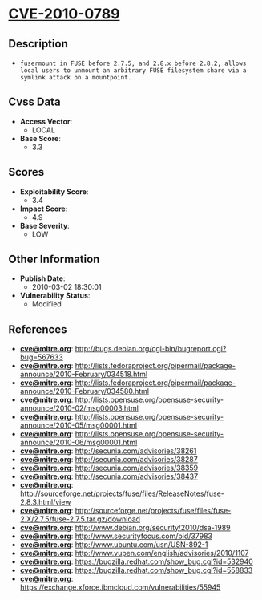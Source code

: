 
# [CVE-2010-0789](https://cve.mitre.org/cgi-bin/cvename.cgi?name=CVE-2010-0789)

## Description

- `fusermount in FUSE before 2.7.5, and 2.8.x before 2.8.2, allows local users to unmount an arbitrary FUSE filesystem share via a symlink attack on a mountpoint.`

## Cvss Data

- **Access Vector**:
  - LOCAL
- **Base Score**:
  - 3.3

## Scores

- **Exploitability Score**:
  - 3.4
- **Impact Score**:
  - 4.9
- **Base Severity**:
  - LOW

## Other Information

- **Publish Date**:
  - 2010-03-02 18:30:01
- **Vulnerability Status**:
  - Modified

## References

- **cve@mitre.org**: http://bugs.debian.org/cgi-bin/bugreport.cgi?bug=567633
- **cve@mitre.org**: http://lists.fedoraproject.org/pipermail/package-announce/2010-February/034518.html
- **cve@mitre.org**: http://lists.fedoraproject.org/pipermail/package-announce/2010-February/034580.html
- **cve@mitre.org**: http://lists.opensuse.org/opensuse-security-announce/2010-02/msg00003.html
- **cve@mitre.org**: http://lists.opensuse.org/opensuse-security-announce/2010-05/msg00001.html
- **cve@mitre.org**: http://lists.opensuse.org/opensuse-security-announce/2010-06/msg00001.html
- **cve@mitre.org**: http://secunia.com/advisories/38261
- **cve@mitre.org**: http://secunia.com/advisories/38287
- **cve@mitre.org**: http://secunia.com/advisories/38359
- **cve@mitre.org**: http://secunia.com/advisories/38437
- **cve@mitre.org**: http://sourceforge.net/projects/fuse/files/ReleaseNotes/fuse-2.8.3.html/view
- **cve@mitre.org**: http://sourceforge.net/projects/fuse/files/fuse-2.X/2.7.5/fuse-2.7.5.tar.gz/download
- **cve@mitre.org**: http://www.debian.org/security/2010/dsa-1989
- **cve@mitre.org**: http://www.securityfocus.com/bid/37983
- **cve@mitre.org**: http://www.ubuntu.com/usn/USN-892-1
- **cve@mitre.org**: http://www.vupen.com/english/advisories/2010/1107
- **cve@mitre.org**: https://bugzilla.redhat.com/show_bug.cgi?id=532940
- **cve@mitre.org**: https://bugzilla.redhat.com/show_bug.cgi?id=558833
- **cve@mitre.org**: https://exchange.xforce.ibmcloud.com/vulnerabilities/55945
